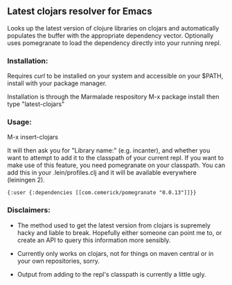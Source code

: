 ## Latest clojars resolver for Emacs

Looks up the latest version of clojure libraries on clojars and automatically
populates the buffer with the appropriate dependency vector. Optionally uses
pomegranate to load the dependency directly into your running nrepl.

### Installation:

Requires *curl* to be installed on your system and accessible on your
$PATH, install with your package manager.

Installation is through the Marmalade respository M-x package install
then type "latest-clojars"

### Usage:

M-x insert-clojars

It will then ask you for "Library name:" (e.g. incanter), and whether you want to
attempt to add it to the classpath of your current repl. If you want to make use of
this feature, you need pomegranate on your classpath. You can add this in your
.lein/profiles.clj and it will be available everywhere (leiningen 2).

    {:user {:dependencies [[com.cemerick/pomegranate "0.0.13"]]}}


### Disclaimers:

* The method used to get the latest version from clojars is supremely hacky and
liable to break. Hopefully either someone can point me to, or create an API
to query this information more sensibly.

* Currently only works on clojars, not for things on maven central or in your own
repositories, sorry.

* Output from adding to the repl's classpath is currently a little ugly.
